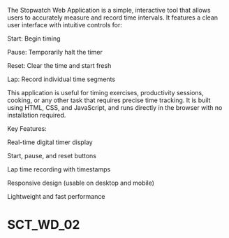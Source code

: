 The Stopwatch Web Application is a simple, interactive tool that allows users to accurately measure and record time intervals. It features a clean user interface with intuitive controls for:

Start: Begin timing

Pause: Temporarily halt the timer

Reset: Clear the time and start fresh

Lap: Record individual time segments

This application is useful for timing exercises, productivity sessions, cooking, or any other task that requires precise time tracking. It is built using HTML, CSS, and JavaScript, and runs directly in the browser with no installation required.

Key Features:

Real-time digital timer display

Start, pause, and reset buttons

Lap time recording with timestamps

Responsive design (usable on desktop and mobile)

Lightweight and fast performance

# SCT_WD_02
